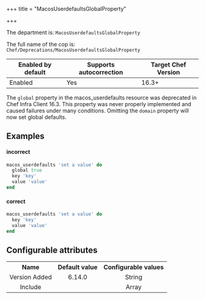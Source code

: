 +++
title = "MacosUserdefaultsGlobalProperty"

+++

<!-- This content is automatically generated. See https://github.com/chef/chef-web-docs/blob/main/generated/README.md -->

The department is: `MacosUserdefaultsGlobalProperty`

The full name of the cop is: `Chef/Deprecations/MacosUserdefaultsGlobalProperty`

| Enabled by default | Supports autocorrection | Target Chef Version |
| --- | --- | --- |
| Enabled | Yes | 16.3+ |

The `global` property in the macos_userdefaults resource was deprecated in Chef Infra Client 16.3. This property was never properly implemented and caused failures under many conditions. Omitting the `domain` property will now set global defaults.

## Examples


#### incorrect

```ruby
macos_userdefaults 'set a value' do
  global true
  key 'key'
  value 'value'
end
```

#### correct

```ruby
macos_userdefaults 'set a value' do
  key 'key'
  value 'value'
end
```

## Configurable attributes

<table>
<tbody><tr>
<th>Name</th>
<th>Default value</th>
<th>Configurable values</th>
</tr>
<tr>
<td style="text-align:center">Version Added</td>
<td style="text-align:center">6.14.0</td>
<td style="text-align:center">String</td>
</tr>
<tr><td style="text-align:center">Include</td>
<td style="text-align:center"><ul>
</ul>
</td>
<td style="text-align:center">Array</td>
</tr></tbody></table>
